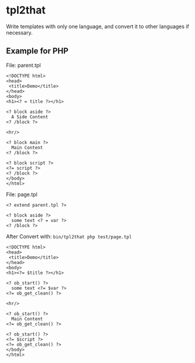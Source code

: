 tpl2that
========

Write templates with only one language, and convert it to other languages if necessary.

Example for PHP
---------------

File: parent.tpl

```
<!DOCTYPE html> 
<head>
 <title>Demo</title>
</head>
<body>
<h1><? = title ?></h1>

<? block aside ?> 
  A Side Content
<? /block ?> 

<hr/>

<? block main ?> 
  Main Content
<? /block ?> 

<? block script ?>
<?= script ?> 
<? /block ?>
</body>
</html>
```

File: page.tpl
```
<? extend parent.tpl ?>

<? block aside ?>
  some text <? = var ?>
<? /block ?>
```

After Convert with: ``bin/tpl2that php test/page.tpl``

```
<!DOCTYPE html>
<head>
 <title>Demo</title>
</head>
<body>
<h1><?= $title ?></h1>

<? ob_start() ?>
  some text <?= $var ?>
<?= ob_get_clean() ?>

<hr/>

<? ob_start() ?>
  Main Content
<?= ob_get_clean() ?>

<? ob_start() ?>
<?= $script ?>
<?= ob_get_clean() ?>
</body>
</html>                 
```

